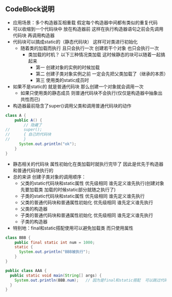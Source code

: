 ## CodeBlock说明
- 应用场景：多个构造器互相重载 假定每个构造器中间都有类似的重复代码
- 可以收缩到一个代码块中 放在构造器前 这样在执行构造器语句之前会先调用代码块 再调用构造器
- 代码块可以搞成static的（静态代码块） 这样可对类进行初始化 
  - 随着类的加载而执行 且只会执行一次   创建若干个对象 也只会执行一次
    - 类加载的时机？  以下三种情况类加载  这时候静态的块可以随着一起搞起来
      - 第一 创建对象的实例的时候加载
      - 第二 创建子类对象实例之前 一定会先把父类加载了（继承的本质）
      - 第三 使用类的static成员时
- 如果不是static的 就是普通代码块  那么创建一个对象就会调用一次
  - 如果只使用类的静态成员  则普通代码块不会执行(仅仅是构造器中抽象出共性而已)
- 构造器最前隐含了super()调用父类和调用普通代码块的动作   
```java
class A {
    public A() {
        // 隐藏了
//      super();
//      { 自己的代码块 
//      }
      System.out.println("ok");
    }
}
```
- 静态相关的代码块  属性初始化在类加载时就执行完毕了 因此是优先于构造器和普通代码块执行的 
- 总的来讲  创建子类对象的调用顺序：
  - 父类的static代码块和static属性  优先级相同 谁先定义谁先执行(创建对象先要加载类  加载的时候static部分就随之执行了)
  - 子类的static代码块和static属性  优先级相同 谁先定义谁先执行
  - 父类的普通代码块和普通属性初始化  优先级相同 谁先定义谁先执行
  - 父类的构造器
  - 子类的普通代码块和普通属性初始化  优先级相同 谁先定义谁先执行
  - 子类的构造器
- 特别地：final和static搭配使用可以避免加载类 而只使用属性
```java
class BBB {
    public final static int num = 1000;
    static {
      System.out.println("BBB被执行");
    }
}

public class AAA {
  public static void main(String[] args) {
    System.out.println(BBB.num);   // 因为是final和static搭配  可以跳过代码块与构造器部分 而直接调用静态属性
  }
}


```